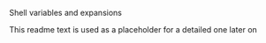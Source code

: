 Shell variables and expansions

This readme text is used as a placeholder for a detailed one later on
